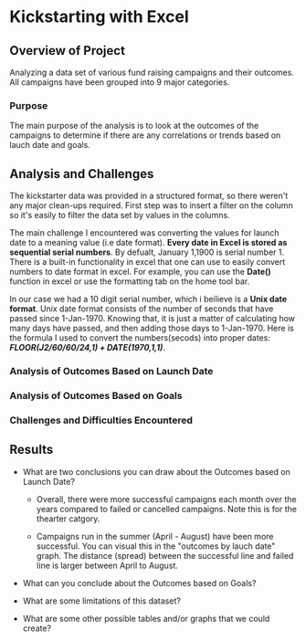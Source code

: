 # Kickstarting with Excel

## Overview of Project
 Analyzing a data set of various fund raising campaigns and their outcomes. All campaigns have been grouped into 9 major categories.

### Purpose
The main purpose of the analysis is to look at the outcomes of the campaigns to determine if there are any correlations or trends based on lauch date and goals. 

## Analysis and Challenges
The kickstarter data was provided in a structured format, so there weren't any major clean-ups required. First step was to insert a filter on the column so it's easily to filter the data set by values in the columns. 

The main challenge I encountered was converting the values for launch date to a meaning value (i.e date format). **Every date in Excel is stored as sequential serial numbers**. By defualt, January 1,1900 is serial number 1. There is a built-in functionality in excel that one can use to easily convert numbers to date format in excel. For example, you can use the **Date()** function in excel or use the formatting tab on the home tool bar. 

In our case we had a 10 digit serial number, which i beilieve is a **Unix date format**. Unix date format consists of the number of seconds that have passed since 1-Jan-1970. Knowing that, it is just a matter of calculating how many days have passed, and then adding those days to 1-Jan-1970. Here is the formula I used to convert the numbers(secods) into proper dates: ***FLOOR(J2/60/60/24,1) + DATE(1970,1,1)***.


### Analysis of Outcomes Based on Launch Date

    
### Analysis of Outcomes Based on Goals

### Challenges and Difficulties Encountered

## Results

- What are two conclusions you can draw about the Outcomes based on Launch Date?
   - Overall, there were more successful campaigns each month over the years compared to failed or  cancelled campaigns. Note this is for the thearter catgory. 

   - Campaigns run in the summer (April - August) have been more successful. You can visual this in the "outcomes by lauch date" graph. The distance (spread)      between the successful line and failed line is larger between April to August. 

- What can you conclude about the Outcomes based on Goals?

- What are some limitations of this dataset?

- What are some other possible tables and/or graphs that we could create?
